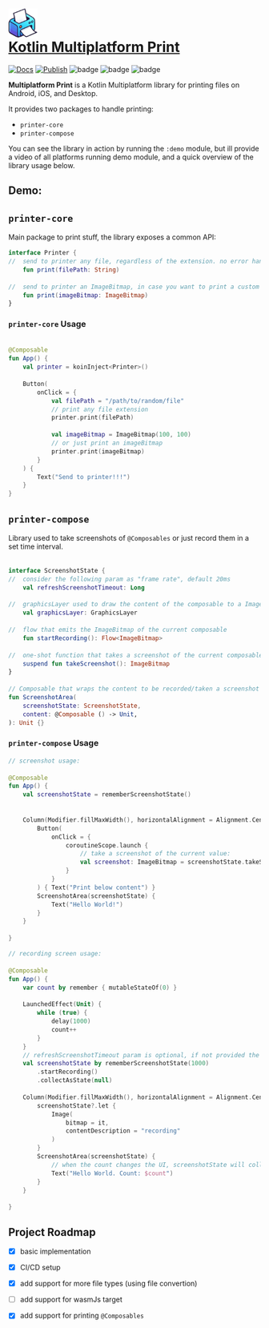 # <a href='https://multiplatform-print.victorlpgazolli.dev'><img src='docs/static/img/logo.png' height='60' alt='Multiplatform print logo' aria-label='title' style="display: flex;align-items: center;"/>Kotlin Multiplatform Print</a>

[![Docs](https://github.com/victorlpgazolli/multiplatform-print/actions/workflows/docs-deploy.yml/badge.svg)](https://github.com/victorlpgazolli/multiplatform-print/actions/workflows/docs-deploy.yml)
[![Publish](https://github.com/victorlpgazolli/multiplatform-print/actions/workflows/publish.yml/badge.svg)](https://github.com/victorlpgazolli/multiplatform-print/actions/workflows/publish.yml)
![badge](https://img.shields.io/badge/platform-android-blue)
![badge](https://img.shields.io/badge/platform-ios-blue)
![badge](https://img.shields.io/badge/platform-desktop-blue)

**Multiplatform Print** is a Kotlin Multiplatform library for printing files on Android, iOS, and Desktop.

It provides two packages to handle printing:
- `printer-core`
- `printer-compose`


You can see the library in action by running the `:demo` module, but ill provide a video of all platforms running demo module, and a quick overview of the library usage below.


## Demo:



## `printer-core`

Main package to print stuff, the library exposes a common API:
```kotlin
interface Printer {
//  send to printer any file, regardless of the extension. no error handling, ill just trust you in this one
    fun print(filePath: String)
    
//  send to printer an ImageBitmap, in case you want to print a custom image
    fun print(imageBitmap: ImageBitmap)
}
```

### `printer-core` Usage 

```kotlin

@Composable
fun App() {
    val printer = koinInject<Printer>()

    Button(
        onClick = {
            val filePath = "/path/to/random/file"
            // print any file extension
            printer.print(filePath)
            
            val imageBitmap = ImageBitmap(100, 100)
            // or just print an imageBitmap
            printer.print(imageBitmap)
        }
    ) {
        Text("Send to printer!!!")
    }
}

```
## `printer-compose`

Library used to take screenshots of `@Composables` or just record them in a set time interval.

```kotlin

interface ScreenshotState {
//  consider the following param as "frame rate", default 20ms 
    val refreshScreenshotTimeout: Long
    
//  graphicsLayer used to draw the content of the composable to a ImageBitmap
    val graphicsLayer: GraphicsLayer

//  flow that emits the ImageBitmap of the current composable
    fun startRecording(): Flow<ImageBitmap>
    
//  one-shot function that takes a screenshot of the current composable
    suspend fun takeScreenshot(): ImageBitmap
}

// Composable that wraps the content to be recorded/taken a screenshot
fun ScreenshotArea(
    screenshotState: ScreenshotState,
    content: @Composable () -> Unit,
): Unit {}


```


### `printer-compose` Usage

```kotlin
// screenshot usage:

@Composable
fun App() {
    val screenshotState = rememberScreenshotState()


    Column(Modifier.fillMaxWidth(), horizontalAlignment = Alignment.CenterHorizontally) {
        Button(
            onClick = {
                coroutineScope.launch {
                    // take a screenshot of the current value:
                    val screenshot: ImageBitmap = screenshotState.takeScreenshot()
                }
            }
        ) { Text("Print below content") }
        ScreenshotArea(screenshotState) {
            Text("Hello World!")
        }
    }
   
}


```

```kotlin
// recording screen usage:

@Composable
fun App() {
    var count by remember { mutableStateOf(0) }

    LaunchedEffect(Unit) {
        while (true) {
            delay(1000)
            count++
        }
    }
    // refreshScreenshotTimeout param is optional, if not provided the default value is 20ms
    val screenshotState by rememberScreenshotState(1000)
        .startRecording()
        .collectAsState(null)

    Column(Modifier.fillMaxWidth(), horizontalAlignment = Alignment.CenterHorizontally) {
        screenshotState?.let {
            Image(
                bitmap = it,
                contentDescription = "recording"
            )
        }
        ScreenshotArea(screenshotState) {
            // when the count changes the UI, screenshotState will collect the new value
            Text("Hello World. Count: $count") 
        }
    }
   
}

```


## Project Roadmap

- [x] basic implementation
- [x] CI/CD setup
- [x] add support for more file types (using file convertion)
- [ ] add support for wasmJs target
- [x] add support for printing `@Composables`


